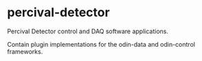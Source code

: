 # percival-detector
Percival Detector control and DAQ software applications.

Contain plugin implementations for the odin-data and odin-control frameworks.
